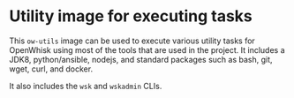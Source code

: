 <!--
#
# Licensed to the Apache Software Foundation (ASF) under one or more
# contributor license agreements.  See the NOTICE file distributed with
# this work for additional information regarding copyright ownership.
# The ASF licenses this file to You under the Apache License, Version 2.0
# (the "License"); you may not use this file except in compliance with
# the License.  You may obtain a copy of the License at
#
#     http://www.apache.org/licenses/LICENSE-2.0
#
# Unless required by applicable law or agreed to in writing, software
# distributed under the License is distributed on an "AS IS" BASIS,
# WITHOUT WARRANTIES OR CONDITIONS OF ANY KIND, either express or implied.
# See the License for the specific language governing permissions and
# limitations under the License.
#
-->

Utility image for executing tasks
================

This `ow-utils` image can be used to execute various utility tasks
for OpenWhisk using most of the tools that are used in the project.
It includes a JDK8, python/ansible, nodejs, and standard packages
such as bash, git, wget, curl, and docker.

It also includes the `wsk` and `wskadmin` CLIs.
